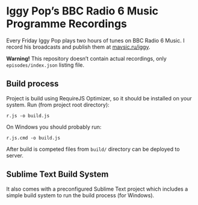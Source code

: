 # Iggy Pop’s BBC Radio 6 Music Programme Recordings

Every Friday Iggy Pop plays two hours of tunes on BBC Radio 6 Music. I record his broadcasts and publish them at [mavsic.ru/iggy](http://mavsic.ru/iggy).

**Warning!** This repository doesn’t contain actual recordings, only ``episodes/index.json`` listing file.

## Build process

Project is build using RequireJS Optimizer, so it should be installed on your system. Run (from project root directory):

    r.js -o build.js
  
On Windows you should probably run:

    r.js.cmd -o build.js

After build is competed files from ``build/`` directory can be deployed to server.

## Sublime Text Build System

It also comes with a preconfigured Sublime Text project which includes a simple build system to run the build process (for Windows).
